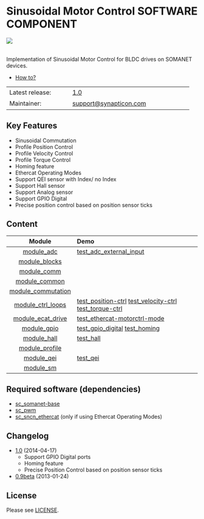 Sinusoidal Motor Control SOFTWARE COMPONENT 
===============
<a href="https://github.com/synapticon/sc_sncn_motorctrl_sin/blob/master/SYNAPTICON.md">
<img align="left" src="https://s3-eu-west-1.amazonaws.com/synapticon-resources/images/logos/synapticon_fullname_blackoverwhite_280x48.png"/>
</a>
<br/>
<br/>

Implementation of Sinusoidal Motor Control for BLDC drives on SOMANET devices.

* [How to?](https://github.com/synapticon/sc_sncn_motorctrl/tree/master/howto)

<table>
<tr>
  <td width="150px" height="30px">Latest release: </td>
  <td width="300px"><a href="https://github.com/synapticon/sc_sncn_motorctrl_sin/releases/tag/v1.0">1.0</a></td>
</tr>
<tr>
  <td height="30px">Maintainer:</td>
  <td><a href="mailto:support@synapticon.com">support@synapticon.com</a></td>
</tr>
</table> 

Key Features
---------
   * Sinusoidal Commutation
   * Profile Position Control 
   * Profile Velocity Control
   * Profile Torque Control
   * Homing feature
   * Ethercat Operating Modes
   * Support QEI sensor with Index/ no Index
   * Support Hall sensor
   * Support Analog sensor 
   * Support GPIO Digital
   * Precise position control based on position sensor ticks

Content
---------

| Module        				| Demo          						|
| :-------------: 				|:-------------							|
| [module_adc][module_adc]      		| [test_adc_external_input][test_adc_external_input] 		|
| [module_blocks][module_blocks] 		|       							|
| [module_comm][module_comm]	 		|     								|
| [module_common][module_common]		|     								|
| [module_commutation][module_commutation]	|								|
| [module_ctrl_loops][module_ctrl_loops]	| [test_position-ctrl][test_position-ctrl] [test_velocity-ctrl][test_velocity-ctrl] [test_torque-ctrl][test_torque-ctrl]	|
| [module_ecat_drive][module_ecat_drive]	| [test_ethercat-motorctrl-mode][test_ethercat-motorctrl-mode]	|
| [module_gpio][module_gpio]			| [test_gpio_digital][test_gpio_digital] [test_homing][test_homing] 	|
| [module_hall][module_hall]			| [test_hall][test_hall]					|
| [module_profile][module_profile]		|								|
| [module_qei][module_qei]			| [test_qei][test_qei]						|
| [module_sm][module_sm]			|								|


Required software (dependencies)
---------
  * [sc_somanet-base](https://github.com/synapticon/sc_somanet-base) 
  * [sc_pwm](https://github.com/synapticon/sc_pwm)
  * [sc_sncn_ethercat](https://github.com/synapticon/sc_sncn_ethercat) (only if using Ethercat Operating Modes)

Changelog
---------
  * [1.0](https://github.com/synapticon/sc_sncn_motorctrl_sin/releases/tag/v1.0) (2014-04-17)
	* Support GPIO Digital ports
	* Homing feature
	* Precise Position Control based on position sensor ticks
  * [0.9beta](https://github.com/synapticon/sc_sncn_motorctrl_sin/releases/tag/v0.9-beta) (2013-01-24)

License
---------

Please see [LICENSE](https://github.com/synapticon/sc_sncn_motorctrl_sin/blob/master/LICENSE.md).


[sc_sncn_ethercat]:https://github.com/synapticon/sc_sncn_ethercat
[sc_pwm]: https://github.com/synapticon/sc_pwm
[sc_somanet-base]: https://github.com/synapticon/sc_somanet-base

[module_adc]: https://github.com/synapticon/sc_sncn_motorctrl_sin/tree/master/module_adc
[module_hall]: https://github.com/synapticon/sc_sncn_motorctrl_sin/tree/master/module_hall
[module_watchdog]: https://github.com/synapticon/sc_sncn_motorctrl_sin/tree/master/module_watchdog
[module_ecat_drive]: https://github.com/synapticon/sc_sncn_motorctrl_sin/tree/master/module_ecat_drive
[module_ctrl_loops]: https://github.com/synapticon/sc_sncn_motorctrl_sin/tree/master/module_ctrl_loops
[module_blocks]: https://github.com/synapticon/sc_sncn_motorctrl_sin/tree/master/module_blocks
[module_qei]: https://github.com/synapticon/sc_sncn_motorctrl_sin/tree/master/module_qei
[module_commutation]: https://github.com/synapticon/sc_sncn_motorctrl_sin/tree/master/module_commutation
[module_gpio]: https://github.com/synapticon/sc_sncn_motorctrl_sin/tree/master/module_gpio
[module_common]: https://github.com/synapticon/sc_sncn_motorctrl_sin/tree/master/module_common
[module_sm]: https://github.com/synapticon/sc_sncn_motorctrl_sin/tree/master/module_sm
[module_homing]: https://github.com/synapticon/sc_sncn_motorctrl_sin/tree/master/module_homing
[module_profile]:https://github.com/synapticon/sc_sncn_motorctrl_sin/tree/master/module_profile
[module_comm]: https://github.com/synapticon/sc_sncn_motorctrl_sin/tree/master/module_comm

[test_adc_external_input]: https://github.com/synapticon/sc_sncn_motorctrl_sin/tree/master/module_ecat_drive
[test_position-ctrl]: https://github.com/synapticon/sc_sncn_motorctrl_sin/tree/master/test_position-ctrl
[test_velocity-ctrl]: https://github.com/synapticon/sc_sncn_motorctrl_sin/tree/master/test_velocity-ctrl
[test_gpio_digital]: https://github.com/synapticon/sc_sncn_motorctrl_sin/tree/master/test_gpio_digital
[test_hall]: https://github.com/synapticon/sc_sncn_motorctrl_sin/tree/master/test_hall
[test_qei]: https://github.com/synapticon/sc_sncn_motorctrl_sin/tree/master/test_qei
[test_homing]: https://github.com/synapticon/sc_sncn_motorctrl_sin/tree/master/test_homing
[test_ethercat-motorctrl-mode]: https://github.com/synapticon/sc_sncn_motorctrl_sin/tree/master/test_ethercat-motorctrl-mode
[test_torque-ctrl]: https://github.com/synapticon/sc_sncn_motorctrl_sin/tree/master/test_torque-ctrl

[module_ethercat]: https://github.com/synapticon/sc_sncn_ethercat/tree/master/module_ethercat

[module_pwm_symmetrical]: https://github.com/synapticon/sc_pwm/tree/master/module_pwm_symmetrical

[module_nodeconfig]: https://github.com/synapticon/sc_somanet-base/tree/master/module_nodeconfig
